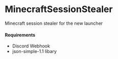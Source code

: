 # MinecraftSessionStealer
Minecraft session stealer for the new launcher<br/>
<h4>Requirements</h4>
<ul>
  <li>Discord Webhook</li>
  <li>json-simple-1.1 libary</li>
</ul>
